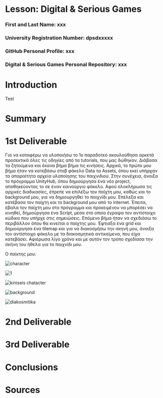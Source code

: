# Lesson: Digital & Serious Games

### First and Last Name: xxx
### University Registration Number: dpsdxxxxx
### GitHub Personal Profile: xxx
### Digital & Serious Games Personal Repository: xxx

# Introduction

Test

# Summary


# 1st Deliverable
 
Για να καταφέρω να υλοποιήσω το 1ο παραδοτεό ακουλούθησα αρκετά προσεκτικά όλες τις οδηγίες από τα tutorials, που μας δώθηκαν. Διάβασα τα ζητούμενα και έκανα βήμα βήμα τις κινήσεις. Αρχικά, το πρώτο μου βήμα ήταν να κατεβάσω στοβ φάκελο Data τα Assets, όπου εκεί υπήρχαν τα απαραίτητα αρχεία υλοποίησης του παιχνιδιού. Στην συνέχεια, άνοιξα το πρόγραμμα UnityHub, όπου δημιούργησα ένα νέο project, αποθηκεύοντας το σε έναν καινούργιο φάκελο. Αφού ολοκλήρωσα τις αρχικές διαδικασίες, έπρεπε να επιλέξω τον παίχτη μου, καθώς και το background μου, για να δημιουργηθεί το παιχνίδι μου. Επέλεξα και κατέβασα τον παίχτη και το background μου από το internet. Έπειτα, έβαλα τον παίχτη μου στο πρόγραμμα και προκειμένου να μπορέσει να κινηθεί, δημιούργησα ένα Script, μέσα στο οποίο έγραψα τον αντίστοιχο κώδικα που υπήρχε στις σημειώσεις. Επόμενο βήμα ήταν να σχεδιάσω το περιβάλλον όπου θα κινείται ο παίχτης μου. Έφτιαξα ένα grid και δημιούργησα ένα tilemap και για να διακοσμήσω την σκηνή μου, άνοιξα τον αντίστοιχο φάκελο με τα διακοσμητικά αντικείμενα, που είχα κατεβάσει. Αφιέρωσα λίγο χρόνο και με αυτόν τον τρόπο σχεδίασα την σκήνη του ήθελα για το παιχνίδι μου. 

Ο παίκτης μου:

![character](https://user-images.githubusercontent.com/100956284/201400235-ede8b54e-2fb5-46df-a893-55f2046b5456.png)

![1](https://user-images.githubusercontent.com/100956284/201400354-10c819f7-7e42-48e5-a8b1-3842b820c601.png)

![kiniseis chatacter](https://user-images.githubusercontent.com/100956284/201400393-d5fdb849-c5b2-4482-a812-4d5c6c39448d.png)

![background](https://user-images.githubusercontent.com/100956284/201400418-1b209c68-3fa6-46d1-9cec-d86910960d6a.png)

![diakosmitika](https://user-images.githubusercontent.com/100956284/201400450-caef72c6-97b0-407a-a254-d1df73dd9583.png)













# 2nd Deliverable


# 3rd Deliverable 


# Conclusions


# Sources
